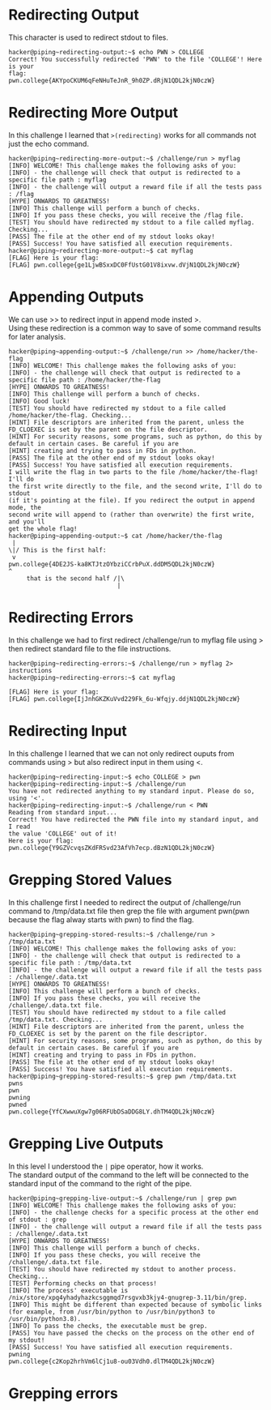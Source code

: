 # Redirecting Output
 This character is used to redirect stdout to files.
 ~~~
 hacker@piping~redirecting-output:~$ echo PWN > COLLEGE
Correct! You successfully redirected 'PWN' to the file 'COLLEGE'! Here is your
flag:
pwn.college{AKYpoCKUM6qFeNHuTeJnR_9h0ZP.dRjN1QDL2kjN0czW}
~~~
# Redirecting More Output
In this challenge I learned that `>(redirecting)` works for all commands not just the echo command.
~~~
hacker@piping~redirecting-more-output:~$ /challenge/run > myflag
[INFO] WELCOME! This challenge makes the following asks of you:
[INFO] - the challenge will check that output is redirected to a specific file path : myflag
[INFO] - the challenge will output a reward file if all the tests pass : /flag
[HYPE] ONWARDS TO GREATNESS!
[INFO] This challenge will perform a bunch of checks.
[INFO] If you pass these checks, you will receive the /flag file.
[TEST] You should have redirected my stdout to a file called myflag. Checking...
[PASS] The file at the other end of my stdout looks okay!
[PASS] Success! You have satisfied all execution requirements.
hacker@piping~redirecting-more-output:~$ cat myflag
[FLAG] Here is your flag:
[FLAG] pwn.college{ge1LjwBSxxDC0FfUstG01V8ixvw.dVjN1QDL2kjN0czW}
~~~
# Appending Outputs
We can use >> to redirect input in append mode insted >.  
Using these redirection is a common way to save of some command results for later analysis. 
~~~
hacker@piping~appending-output:~$ /challenge/run >> /home/hacker/the-flag
[INFO] WELCOME! This challenge makes the following asks of you:
[INFO] - the challenge will check that output is redirected to a specific file path : /home/hacker/the-flag
[HYPE] ONWARDS TO GREATNESS!
[INFO] This challenge will perform a bunch of checks.
[INFO] Good luck!
[TEST] You should have redirected my stdout to a file called /home/hacker/the-flag. Checking...
[HINT] File descriptors are inherited from the parent, unless the FD_CLOEXEC is set by the parent on the file descriptor.
[HINT] For security reasons, some programs, such as python, do this by default in certain cases. Be careful if you are
[HINT] creating and trying to pass in FDs in python.
[PASS] The file at the other end of my stdout looks okay!
[PASS] Success! You have satisfied all execution requirements.
I will write the flag in two parts to the file /home/hacker/the-flag! I'll do
the first write directly to the file, and the second write, I'll do to stdout
(if it's pointing at the file). If you redirect the output in append mode, the
second write will append to (rather than overwrite) the first write, and you'll
get the whole flag!
hacker@piping~appending-output:~$ cat /home/hacker/the-flag
 |
\|/ This is the first half:
 v
pwn.college{4DE2JS-ka8KTJtzOYbziCCrbPuX.ddDM5QDL2kjN0czW}                           ^
     that is the second half /|\
                              |
~~~
# Redirecting Errors
In this challenge we had to first redirect /challenge/run to myflag file using > then redirect standard file to the file instructions.
~~~
hacker@piping~redirecting-errors:~$ /challenge/run > myflag 2> instructions
hacker@piping~redirecting-errors:~$ cat myflag

[FLAG] Here is your flag:
[FLAG] pwn.college{IjJnhGKZKuVvd229Fk_6u-Wfqjy.ddjN1QDL2kjN0czW}
~~~
# Redirecting Input
In this challenge I learned that we can not only redirect ouputs from commands using > but also redirect input in them using <.
~~~
hacker@piping~redirecting-input:~$ echo COLLEGE > pwn
hacker@piping~redirecting-input:~$ /challenge/run
You have not redirected anything to my standard input. Please do so, using '<'.
hacker@piping~redirecting-input:~$ /challenge/run < PWN
Reading from standard input...
Correct! You have redirected the PWN file into my standard input, and I read
the value 'COLLEGE' out of it!
Here is your flag:
pwn.college{Y9GZVcvqsZKdFRSvd23AfVh7ecp.dBzN1QDL2kjN0czW}
~~~
# Grepping Stored Values
In this challenge first I needed to redirect the output of /challenge/run command to /tmp/data.txt file then grep the file with argument pwn(pwn because the flag alway starts with pwn) to find the flag.
~~~
hacker@piping~grepping-stored-results:~$ /challenge/run > /tmp/data.txt
[INFO] WELCOME! This challenge makes the following asks of you:
[INFO] - the challenge will check that output is redirected to a specific file path : /tmp/data.txt
[INFO] - the challenge will output a reward file if all the tests pass : /challenge/.data.txt
[HYPE] ONWARDS TO GREATNESS!
[INFO] This challenge will perform a bunch of checks.
[INFO] If you pass these checks, you will receive the /challenge/.data.txt file.
[TEST] You should have redirected my stdout to a file called /tmp/data.txt. Checking...
[HINT] File descriptors are inherited from the parent, unless the FD_CLOEXEC is set by the parent on the file descriptor.
[HINT] For security reasons, some programs, such as python, do this by default in certain cases. Be careful if you are
[HINT] creating and trying to pass in FDs in python.
[PASS] The file at the other end of my stdout looks okay!
[PASS] Success! You have satisfied all execution requirements.
hacker@piping~grepping-stored-results:~$ grep pwn /tmp/data.txt
pwns
pwn
pwning
pwned
pwn.college{YfCXwwuXgw7g06RFUbDSaDDG8LY.dhTM4QDL2kjN0czW}
~~~
# Grepping Live Outputs
In this level I understood the `|` pipe operator, how it works.  
The standard output of the command to the left will be connected to the standard input of the command to the right of the pipe.
~~~
hacker@piping~grepping-live-output:~$ /challenge/run | grep pwn
[INFO] WELCOME! This challenge makes the following asks of you:
[INFO] - the challenge checks for a specific process at the other end of stdout : grep
[INFO] - the challenge will output a reward file if all the tests pass : /challenge/.data.txt
[HYPE] ONWARDS TO GREATNESS!
[INFO] This challenge will perform a bunch of checks.
[INFO] If you pass these checks, you will receive the /challenge/.data.txt file.
[TEST] You should have redirected my stdout to another process. Checking...
[TEST] Performing checks on that process!
[INFO] The process' executable is /nix/store/xpq4yhadyhazkcsggmqd7rsgvxb3kjy4-gnugrep-3.11/bin/grep.
[INFO] This might be different than expected because of symbolic links (for example, from /usr/bin/python to /usr/bin/python3 to /usr/bin/python3.8).
[INFO] To pass the checks, the executable must be grep.
[PASS] You have passed the checks on the process on the other end of my stdout!
[PASS] Success! You have satisfied all execution requirements.
pwning
pwn.college{c2Kop2hrhVm6lCj1u8-ou03Vdh0.dlTM4QDL2kjN0czW}
~~~
# Grepping errors
